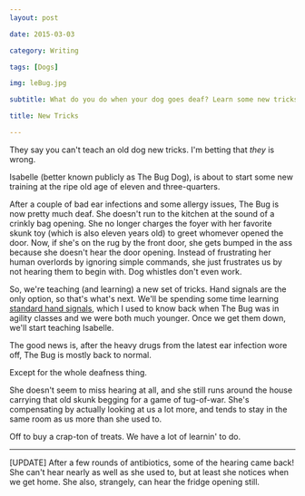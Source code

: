 ```yaml
---
layout: post

date: 2015-03-03

category: Writing 

tags: [Dogs]

img: leBug.jpg

subtitle: What do you do when your dog goes deaf? Learn some new tricks.

title: New Tricks

---
```


They say you can't teach an old dog new tricks. I'm betting that *they* is wrong. 
<!-- more -->  
Isabelle (better known publicly as The Bug Dog), is about to start some new training at the ripe old age of eleven and three-quarters. 

After a couple of bad ear infections and some allergy issues, The Bug is now pretty much deaf. She doesn't run to the kitchen at the sound of a crinkly bag opening. She no longer charges the foyer with her favorite skunk toy (which is also eleven years old) to greet whomever opened the door. Now, if she's on the rug by the front door, she gets bumped in the ass because she doesn't hear the door opening. Instead of frustrating her human overlords by ignoring simple commands, she just frustrates us by not hearing them to begin with. Dog whistles don't even work. 

So, we're teaching (and learning) a new set of tricks. Hand signals are the only option, so that's what's next. We'll be spending some time learning [standard hand signals](href="http://www.dog-training-excellence.com/dog-training-hand-signals.html), which I used to know back when The Bug was in agility classes and we were both much younger. Once we get them down, we'll start teaching Isabelle. 

The good news is, after the heavy drugs from the latest ear infection wore off, The Bug is mostly back to normal.

Except for the whole deafness thing. 

She doesn't seem to miss hearing at all, and she still runs around the house carrying that old skunk begging for a game of tug-of-war. She's compensating by actually looking at us a lot more, and tends to stay in the same room as us more than she used to. 

Off to buy a crap-ton of treats. We have a lot of learnin' to do. 

---
 [UPDATE] After a few rounds of antibiotics, some of the hearing came back! She can't hear nearly as well as she used to, but at least she notices when we get home. She also, strangely, can hear the fridge opening still.
